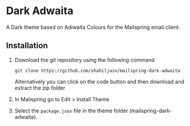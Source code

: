 # Dark Adwaita
A Dark theme based on Adiwaita Colours for the Mailspring email client.

## Installation
1. Download the git repository using the following command
    ```
    git clone https://github.com/shahiljain/mailspring-dark-adwaita
    ```
    Alternatively you can click on the code button and then download and extract the zip folder

2. In Mailspring go to Edit > Install Theme
3. Select the `package.json` file in the theme folder (mailspring-dark-adwaita).